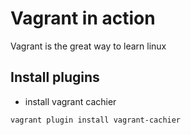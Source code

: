# Vagrant in action
Vagrant is the great way to learn linux

## Install plugins
+ install vagrant cachier
```
vagrant plugin install vagrant-cachier
```
